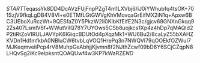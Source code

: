 $START$TeqassYk8DD4DcAVzFUjFnpPZgT4m1LXVbj6/iJ0iYWhubfq4tsOK+701SzjV9fkqLgDB4V8VI+e0ETMfLGtGWVgKhVMovqaGrEifMX2iN1q+Apxw6BC3UEboXuRczWt+9QESfaZ0Y5PkzW2li0KIbKfEifE2N3c/gjcv68GNXnGkqq92Zs407LsmIV6f+WWutViIQ78Y7UYOws5CSb8uojkcs1Xp4z4hDp7qMAQId2P2tiRtZoVIRULJAVYpK6IGiqcBDUtOd4pXqzMk1+WU6Bu2/8caLyZ55bXAHZKVDn1HdfmfkbA0NBluCW6tvbLqVOQ1HrePq3n7NWQVI79qOOEkfOZWuI7MJKeqmveiiPcp4rV8MuhpGeAbhjjKjvmn8f2NJthZcwf09bD6Y6SCjCZqpN8LHQvSg2iKc9eIpksntQOAQUwf4w3KP7kWaRZ$END$